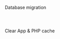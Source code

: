 Database migration

```php artisan migrate
```
```php artisan db:seed
```
```php artisan migrate:refresh --seed #re-run all migrations with seeds
```

Clear App & PHP cache

```php artisan cache:clear;sudo service php5-fpm restart;
```

```gulp --gulpfile vendor/ohiocms/core/gulpfile.js
```

```gulp watch --gulpfile vendor/ohiocms/core/gulpfile.js
```